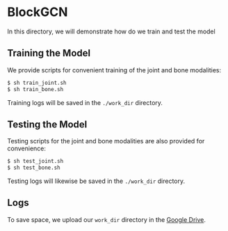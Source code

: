 # BlockGCN

In this directory, we will demonstrate how do we train and test the model

## Training the Model

We provide scripts for convenient training of the joint and bone modalities:

```bash
$ sh train_joint.sh
$ sh train_bone.sh
```

Training logs will be saved in the `./work_dir` directory.

## Testing the Model

Testing scripts for the joint and bone modalities are also provided for convenience:

```bash
$ sh test_joint.sh
$ sh test_bone.sh
```

Testing logs will likewise be saved in the `./work_dir` directory.

## Logs

To save space, we upload our ``work_dir``  directory in the [Google Drive](https://drive.google.com/file/d/1kOp1rP-w5lSjIP0SGOr0kPcHLvQClG1s/view?usp=drive_link).



